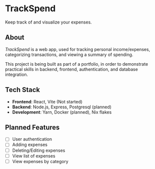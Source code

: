 # TrackSpend

Keep track of and visualize your expenses.

## About

_TrackSpend_ is a web app, used for tracking personal income/expenses,
categorizing transactions, and viewing a summary of spending.

This project is being built as part of a portfolio, in order to demonstrate
practical skills in backend, frontend, authentication, and database integration.

## Tech Stack

- **Frontend**: React, Vite (Not started)
- **Backend**: Node.js, Express, Postgresql (planned)
- **Development**: Yarn, Docker (planned), Nix flakes

## Planned Features

- [ ] User authentication
- [ ] Adding expenses
- [ ] Deleting/Editing expenses
- [ ] View list of expenses
- [ ] View expenses by category
